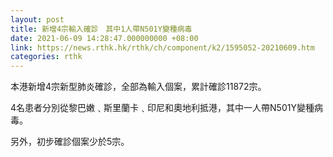 ```yaml
---
layout: post
title: 新增4宗輸入確診　其中1人帶N501Y變種病毒
date: 2021-06-09 14:28:47.000000000 +08:00
link: https://news.rthk.hk/rthk/ch/component/k2/1595052-20210609.htm
categories: rthk
---
```


本港新增4宗新型肺炎確診，全部為輸入個案，累計確診11872宗。

4名患者分別從黎巴嫩﹑斯里蘭卡﹑印尼和奧地利抵港，其中一人帶N501Y變種病毒。

另外，初步確診個案少於5宗。

